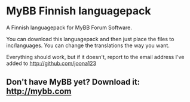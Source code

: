 # MyBB Finnish languagepack
A Finnish languagepack for MyBB Forum Software. 

You can download this languagepack and then just place the files to inc/languages. You can change the translations the way you want. 

Everything should work, but if it doesn't, report to the email address I've added to http://github.com/joona123 

## Don't have MyBB yet? Download it: http://mybb.com 
